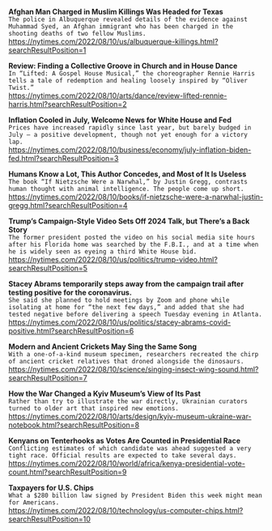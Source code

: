 **Afghan Man Charged in Muslim Killings Was Headed for Texas**\
`The police in Albuquerque revealed details of the evidence against Muhammad Syed, an Afghan immigrant who has been charged in the shooting deaths of two fellow Muslims.`\
https://nytimes.com/2022/08/10/us/albuquerque-killings.html?searchResultPosition=1

**Review: Finding a Collective Groove in Church and in House Dance**\
`In “Lifted: A Gospel House Musical,” the choreographer Rennie Harris tells a tale of redemption and healing loosely inspired by “Oliver Twist.”`\
https://nytimes.com/2022/08/10/arts/dance/review-lifted-rennie-harris.html?searchResultPosition=2

**Inflation Cooled in July, Welcome News for White House and Fed**\
`Prices have increased rapidly since last year, but barely budged in July — a positive development, though not yet enough for a victory lap.`\
https://nytimes.com/2022/08/10/business/economy/july-inflation-biden-fed.html?searchResultPosition=3

**Humans Know a Lot, This Author Concedes, and Most of It Is Useless**\
`The book “If Nietzsche Were a Narwhal,” by Justin Gregg, contrasts human thought with animal intelligence. The people come up short.`\
https://nytimes.com/2022/08/10/books/if-nietzsche-were-a-narwhal-justin-gregg.html?searchResultPosition=4

**Trump’s Campaign-Style Video Sets Off 2024 Talk, but There’s a Back Story**\
`The former president posted the video on his social media site hours after his Florida home was searched by the F.B.I., and at a time when he is widely seen as eyeing a third White House bid.`\
https://nytimes.com/2022/08/10/us/politics/trump-video.html?searchResultPosition=5

**Stacey Abrams temporarily steps away from the campaign trail after testing positive for the coronavirus.**\
`She said she planned to hold meetings by Zoom and phone while isolating at home for “the next few days,” and added that she had tested negative before delivering a speech Tuesday evening in Atlanta.`\
https://nytimes.com/2022/08/10/us/politics/stacey-abrams-covid-positive.html?searchResultPosition=6

**Modern and Ancient Crickets May Sing the Same Song**\
`With a one-of-a-kind museum specimen, researchers recreated the chirp of ancient cricket relatives that droned alongside the dinosaurs.`\
https://nytimes.com/2022/08/10/science/singing-insect-wing-sound.html?searchResultPosition=7

**How the War Changed a Kyiv Museum’s View of Its Past**\
`Rather than try to illustrate the war directly, Ukrainian curators turned to older art that inspired new emotions.`\
https://nytimes.com/2022/08/10/arts/design/kyiv-museum-ukraine-war-notebook.html?searchResultPosition=8

**Kenyans on Tenterhooks as Votes Are Counted in Presidential Race**\
`Conflicting estimates of which candidate was ahead suggested a very tight race. Official results are expected to take several days.`\
https://nytimes.com/2022/08/10/world/africa/kenya-presidential-vote-count.html?searchResultPosition=9

**Taxpayers for U.S. Chips**\
`What a $280 billion law signed by President Biden this week might mean for Americans.`\
https://nytimes.com/2022/08/10/technology/us-computer-chips.html?searchResultPosition=10

